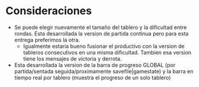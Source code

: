 # Consideraciones
- Se puede elegir nuevamente el tamaño del tablero y la dificultad entre rondas. Esta desarrollada la version de partida continua pero para esta entrega preferimos la otra.
  - Igualmente estaria bueno fusionar el productivo con la version de tableros consecutivos en una misma dificultad. Tambien esa version tiene los mensajes de victoria y derrota.
- Esta desarrollada la version de la barra de progreso GLOBAL (por partida/sentada seguida/proximamente savefile|gamestate) y la barra en tiempo real por tablero (muestra el progreso de un solo tablero)
